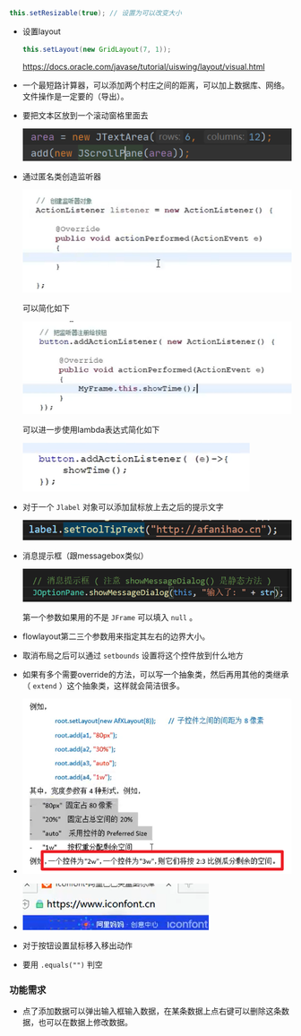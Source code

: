 ```java
this.setResizable(true); // 设置为可以改变大小
```

+ 设置layout

  ```java
  this.setLayout(new GridLayout(7, 1));
  ```

  https://docs.oracle.com/javase/tutorial/uiswing/layout/visual.html

+ 一个最短路计算器，可以添加两个村庄之间的距离，可以加上数据库、网络。文件操作是一定要的（导出）。

+ 要把文本区放到一个滚动窗格里面去

  ![image-20201204195614884](https://raw.githubusercontent.com/smallzhong/picgo-pic-bed/master/image-20201204195614884.png)

+ 通过匿名类创造监听器

  ![image-20201204203921739](https://raw.githubusercontent.com/smallzhong/picgo-pic-bed/master/image-20201204203921739.png)

  可以简化如下

  ![image-20201204204040501](https://raw.githubusercontent.com/smallzhong/picgo-pic-bed/master/image-20201204204040501.png)

  可以进一步使用lambda表达式简化如下

  ![image-20201204204507234](https://raw.githubusercontent.com/smallzhong/picgo-pic-bed/master/image-20201204204507234.png)

+ 对于一个 `Jlabel` 对象可以添加鼠标放上去之后的提示文字

  ![image-20201204205058063](https://raw.githubusercontent.com/smallzhong/picgo-pic-bed/master/image-20201204205058063.png)

+ 消息提示框（跟messagebox类似）

  ![image-20201204205822265](https://raw.githubusercontent.com/smallzhong/picgo-pic-bed/master/image-20201204205822265.png)

  第一个参数如果用的不是 `JFrame` 可以填入 `null` 。	

  

+ flowlayout第二三个参数用来指定其左右的边界大小。

+ 取消布局之后可以通过 `setbounds` 设置将这个控件放到什么地方

+ 如果有多个需要override的方法，可以写一个抽象类，然后再用其他的类继承（ `extend` ）这个抽象类，这样就会简洁很多。

+ ![image-20201205095847103](https://raw.githubusercontent.com/smallzhong/picgo-pic-bed/master/image-20201205095847103.png)

+ ![image-20201205102919093](https://raw.githubusercontent.com/smallzhong/picgo-pic-bed/master/image-20201205102919093.png)

+ 对于按钮设置鼠标移入移出动作

+ 要用 `.equals("")` 判空






### 功能需求

+ 点了添加数据可以弹出输入框输入数据，在某条数据上点右键可以删除这条数据，也可以在数据上修改数据。